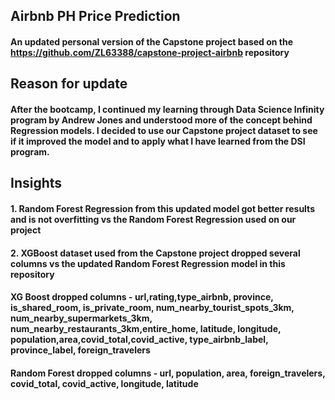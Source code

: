 ## Airbnb PH Price Prediction
#### An updated personal version of the Capstone project based on the https://github.com/ZL63388/capstone-project-airbnb repository

## Reason for update
#### After the bootcamp, I continued my learning through Data Science Infinity program by Andrew Jones and understood more of the concept behind Regression models. I decided to use our Capstone project dataset to see if it improved the model and to apply what I have learned from the DSI program.

## Insights
#### 1. Random Forest Regression from this updated model got better results and is not overfitting vs the Random Forest Regression used on our project
#### 2. XGBoost dataset used from the Capstone project dropped several columns vs the updated Random Forest Regression model in this repository

   #### XG Boost dropped columns - url,rating,type_airbnb, province, is_shared_room, is_private_room, num_nearby_tourist_spots_3km, num_nearby_supermarkets_3km, num_nearby_restaurants_3km,entire_home, latitude, longitude, population,area,covid_total,covid_active, type_airbnb_label, province_label, foreign_travelers
   #### Random Forest dropped columns - url, population, area, foreign_travelers, covid_total, covid_active, longitude, latitude
